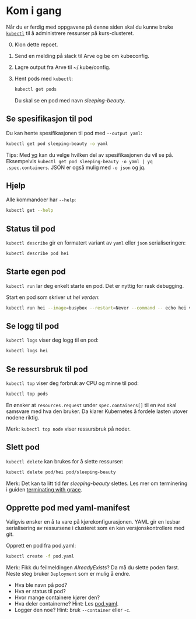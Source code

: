 # Kom i gang
Når du er ferdig med oppgavene på denne siden skal du kunne bruke
[`kubectl`](https://kubectl.docs.kubernetes.io) til å administrere
ressurser på kurs-clusteret.

0. Klon dette repoet.
1. Send en melding på slack til Arve og be om kubeconfig.
2. Lagre output fra Arve til ~/.kube/config.
3. Hent pods med `kubectl`:

    ```sh
    kubectl get pods
    ```

    Du skal se en pod med navn *sleeping-beauty*.

## Se spesifikasjon til pod
Du kan hente spesifikasjonen til pod med `--output yaml`:

```sh
kubectl get pod sleeping-beauty -o yaml
```

Tips: Med [yq](https://github.com/mikefarah/yq) kan du velge hvilken del av
spesifikasjonen du vil se på. Eksempelvis `kubectl get pod sleeping-beauty -o yaml | yq .spec.containers`.
JSON er også mulig med `-o json` og [jq](https://github.com/stedolan/jq).

## Hjelp
Alle kommandoer har `--help`:

```sh
kubectl get --help
```

## Status til pod
`kubectl describe` gir en formatert variant av `yaml` eller `json` serialiseringen:

```sh
kubectl describe pod hei
```

## Starte egen pod
`kubectl run` lar deg enkelt starte en pod. Det er nyttig for rask debugging.

Start en pod som skriver ut *hei verden*:

```sh
kubectl run hei --image=busybox --restart=Never --command -- echo hei verden
```

## Se logg til pod
`kubectl logs` viser deg logg til en pod:

```sh
kubectl logs hei
```

## Se ressursbruk til pod
`kubectl top` viser deg forbruk av CPU og minne til pod:

```sh
kubectl top pods
```

En ønsker at `resources.request` under `spec.containers[]` til en `Pod` skal samsvare med hva den bruker.
Da klarer Kubernetes å fordele lasten utover nodene riktig.

Merk: `kubectl top node` viser ressursbruk på noder.

## Slett pod
`kubectl delete` kan brukes for å slette ressurser:

```sh
kubectl delete pod/hei pod/sleeping-beauty
```

Merk: Det kan ta litt tid før *sleeping-beauty* slettes. Les mer om terminering i guiden [terminating with grace](https://cloud.google.com/blog/products/containers-kubernetes/kubernetes-best-practices-terminating-with-grace).

## Opprette pod med yaml-manifest
Valigvis ønsker en å ta vare på kjørekonfigurasjonen. YAML gir en
lesbar serialisering av ressursene i clusteret som en kan versjonskontrollere
med git.

Opprett en pod fra pod.yaml:

```sh
kubectl create -f pod.yaml
```

Merk: Fikk du feilmeldingen *AlreadyExists*? Da må du slette poden først. Neste steg bruker `Deployment` som er mulig å endre.

- Hva ble navn på pod?
- Hva er status til pod?
- Hvor mange containere kjører den?
- Hva deler containerne? Hint: Les [pod.yaml](pod.yaml).
- Logger den noe? Hint: bruk `--container` eller `-c`.
